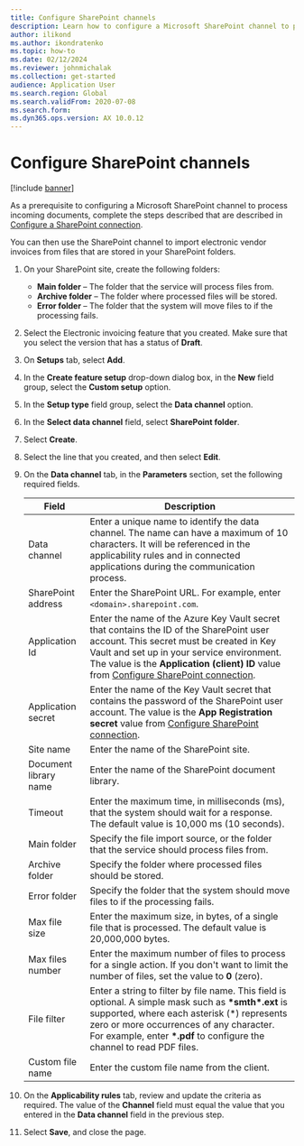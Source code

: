 ```yaml
---
title: Configure SharePoint channels
description: Learn how to configure a Microsoft SharePoint channel to process incoming electronic invoices, including a step-by-step process.
author: ilikond
ms.author: ikondratenko
ms.topic: how-to
ms.date: 02/12/2024
ms.reviewer: johnmichalak
ms.collection: get-started
audience: Application User
ms.search.region: Global
ms.search.validFrom: 2020-07-08
ms.search.form: 
ms.dyn365.ops.version: AX 10.0.12
---
```


# Configure SharePoint channels

[!include [banner](../../includes/banner.md)]

As a prerequisite to configuring a Microsoft SharePoint channel to process incoming documents, complete the steps described that are described in [Configure a SharePoint connection](gs-e-invoicing-create-sharepoint-connection.md).

You can then use the SharePoint channel to import electronic vendor invoices from files that are stored in your SharePoint folders.

1. On your SharePoint site, create the following folders:

    - **Main folder** – The folder that the service will process files from.
    - **Archive folder** – The folder where processed files will be stored.
    - **Error folder** – The folder that the system will move files to if the processing fails.

2. Select the Electronic invoicing feature that you created. Make sure that you select the version that has a status of **Draft**.
3. On **Setups** tab, select **Add**.
4. In the **Create feature setup** drop-down dialog box, in the **New** field group, select the **Custom setup** option.
5. In the **Setup type** field group, select the **Data channel** option.
6. In the **Select data channel** field, select **SharePoint folder**.
7. Select **Create**.
8. Select the line that you created, and then select **Edit**.
9. On the **Data channel** tab, in the **Parameters** section, set the following required fields.

    | Field                 | Description |
    |-----------------------|-------------|
    | Data channel          | Enter a unique name to identify the data channel. The name can have a maximum of 10 characters. It will be referenced in the applicability rules and in connected applications during the communication process. |
    | SharePoint address    | Enter the SharePoint URL. For example, enter `<domain>.sharepoint.com`. |
    | Application Id        | Enter the name of the Azure Key Vault secret that contains the ID of the SharePoint user account. This secret must be created in Key Vault and set up in your service environment. The value is the **Application (client) ID** value from [Configure SharePoint connection](e-invoicing-create-sharepoint-connection.md). |
    | Application secret    | Enter the name of the Key Vault secret that contains the password of the SharePoint user account. The value is the **App Registration secret** value from [Configure SharePoint connection](e-invoicing-create-sharepoint-connection.md). |
    | Site name             | Enter the name of the SharePoint site. |
    | Document library name | Enter the name of the SharePoint document library. |
    | Timeout               | Enter the maximum time, in milliseconds (ms), that the system should wait for a response. The default value is 10,000 ms (10 seconds). |
    | Main folder           | Specify the file import source, or the folder that the service should process files from. |
    | Archive folder        | Specify the folder where processed files should be stored. |
    | Error folder          | Specify the folder that the system should move files to if the processing fails. |
    | Max file size         | Enter the maximum size, in bytes, of a single file that is processed. The default value is 20,000,000 bytes. |
    | Max files number      | Enter the maximum number of files to process for a single action. If you don't want to limit the number of files, set the value to **0** (zero). |
    | File filter           | Enter a string to filter by file name. This field is optional. A simple mask such as **\*smth\*.ext** is supported, where each asterisk (\*) represents zero or more occurrences of any character. For example, enter **\*.pdf** to configure the channel to read PDF files. |
    | Custom file name      | Enter the custom file name from the client. |

10. On the **Applicability rules** tab, review and update the criteria as required. The value of the **Channel** field must equal the value that you entered in the **Data channel** field in the previous step.
11. Select **Save**, and close the page.
